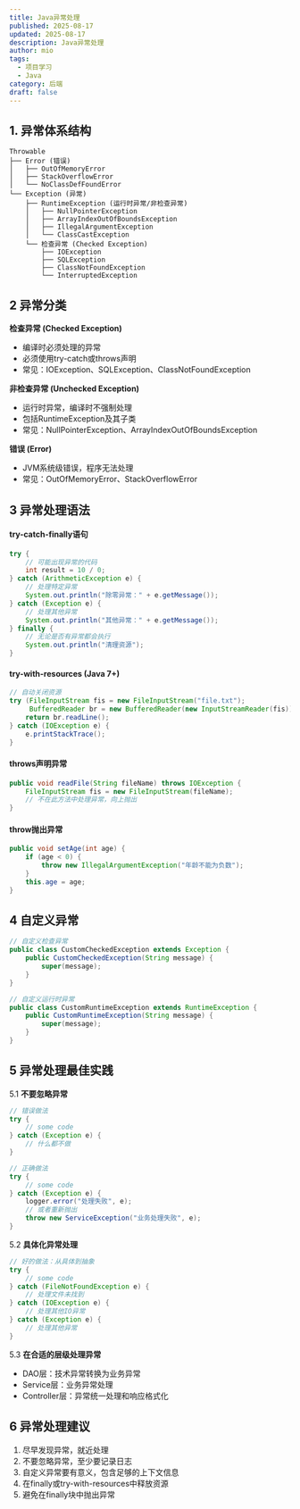 ```yaml
---
title: Java异常处理
published: 2025-08-17
updated: 2025-08-17
description: Java异常处理
author: mio
tags:
  - 项目学习
  - Java
category: 后端
draft: false
---
```

## 1. 异常体系结构

```
Throwable
├── Error (错误)
│   ├── OutOfMemoryError
│   ├── StackOverflowError
│   └── NoClassDefFoundError
└── Exception (异常)
    ├── RuntimeException (运行时异常/非检查异常)
    │   ├── NullPointerException
    │   ├── ArrayIndexOutOfBoundsException
    │   ├── IllegalArgumentException
    │   └── ClassCastException
    └── 检查异常 (Checked Exception)
        ├── IOException
        ├── SQLException
        ├── ClassNotFoundException
        └── InterruptedException
```

## 2 异常分类

**检查异常 (Checked Exception)**

- 编译时必须处理的异常
- 必须使用try-catch或throws声明
- 常见：IOException、SQLException、ClassNotFoundException

**非检查异常 (Unchecked Exception)**

- 运行时异常，编译时不强制处理
- 包括RuntimeException及其子类
- 常见：NullPointerException、ArrayIndexOutOfBoundsException

**错误 (Error)**

- JVM系统级错误，程序无法处理
- 常见：OutOfMemoryError、StackOverflowError

## 3 异常处理语法

#### try-catch-finally语句

```java
try {
    // 可能出现异常的代码
    int result = 10 / 0;
} catch (ArithmeticException e) {
    // 处理特定异常
    System.out.println("除零异常：" + e.getMessage());
} catch (Exception e) {
    // 处理其他异常
    System.out.println("其他异常：" + e.getMessage());
} finally {
    // 无论是否有异常都会执行
    System.out.println("清理资源");
}
```

#### try-with-resources (Java 7+)

```java
// 自动关闭资源
try (FileInputStream fis = new FileInputStream("file.txt");
     BufferedReader br = new BufferedReader(new InputStreamReader(fis))) {
    return br.readLine();
} catch (IOException e) {
    e.printStackTrace();
}
```

#### throws声明异常

```java
public void readFile(String fileName) throws IOException {
    FileInputStream fis = new FileInputStream(fileName);
    // 不在此方法中处理异常，向上抛出
}
```

#### throw抛出异常

```java
public void setAge(int age) {
    if (age < 0) {
        throw new IllegalArgumentException("年龄不能为负数");
    }
    this.age = age;
}
```

## 4 自定义异常

```java
// 自定义检查异常
public class CustomCheckedException extends Exception {
    public CustomCheckedException(String message) {
        super(message);
    }
}

// 自定义运行时异常
public class CustomRuntimeException extends RuntimeException {
    public CustomRuntimeException(String message) {
        super(message);
    }
}
```

## 5 异常处理最佳实践

5.1 **不要忽略异常**

```java
// 错误做法
try {
    // some code
} catch (Exception e) {
    // 什么都不做
}

// 正确做法
try {
    // some code
} catch (Exception e) {
    logger.error("处理失败", e);
    // 或者重新抛出
    throw new ServiceException("业务处理失败", e);
}
```

5.2 **具体化异常处理**

```java
// 好的做法：从具体到抽象
try {
    // some code
} catch (FileNotFoundException e) {
    // 处理文件未找到
} catch (IOException e) {
    // 处理其他IO异常
} catch (Exception e) {
    // 处理其他异常
}
```

5.3 **在合适的层级处理异常**

- DAO层：技术异常转换为业务异常
- Service层：业务异常处理
- Controller层：异常统一处理和响应格式化

## 6 异常处理建议

1. 尽早发现异常，就近处理
2. 不要忽略异常，至少要记录日志
3. 自定义异常要有意义，包含足够的上下文信息
4. 在finally或try-with-resources中释放资源
5. 避免在finally块中抛出异常

